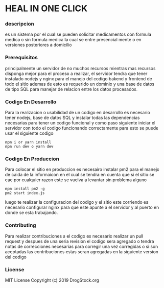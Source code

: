 # HEAL IN ONE CLICK

### descripcion
es un sistema por el cual se pueden solicitar medicamentos con formula medica o sin formula medica la cual se entre presencial mente o en versiones posteriores a domicilio


### Prerequisitos
principalmente un servidor de no muchos recursos mientras mas recursos disponga mejor para el proceso a realizar, el servidor tendra que tener instalado nodejs y nginx para el manejo del codigo bakend y frontend de todo el sitio ademas de esto es requerido un dominio y una base de datos de tipo SQL para manejar de relacion entre los datos procesados.

### Codigo En Desarrollo

Para la realizacion o usabilidad de un codigo en desarrollo es necesario tener nodejs, base de datos SQL y instalar todas las dependencias necesarias para tener un codigo funcional y como paso siguiente iniciar el servidor con todo el codigo funcionando correctamente para esto se puede usar el siguiente codigo 

~~~~
npm i or yarn install
npm run dev o yarn dev
~~~~

### Codigo En Produccion

Para colocar el sitio en produccion es necesairo instalar pm2 para el manejo de caida de la informaicon en el cual se tendra en cuenta que si el sitio se cae por cualquier razon este se vuelva a levantar sin problema alguno

~~~~
npm install pm2 -g
pm2 start index.js
~~~~

luego te realizar la configuracion del codigo y el sitio este corriendo es necesario configurar nginx para que este apunte a el servidor y al puerto en donde se esta trabajando.


### Contributing

Para realizar contribuciones a el codigo es necesario realizar un pull request y despues de una seria revision el codigo sera agregado o tendra notas de correcciones necesarias para corregir una vez corregidas o si son aceptadas las contribuciones estas seran agregadas en la siguiente version del codigo

### License

MIT License Copyright (c) 2019 DrogStock.org
